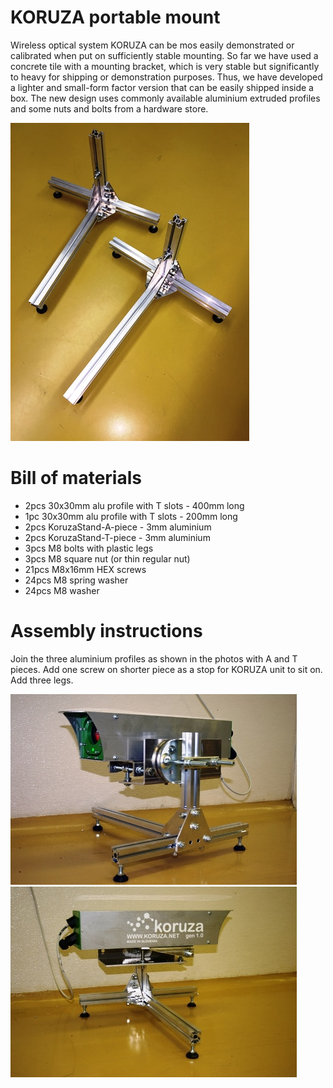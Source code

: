 # KORUZA portable mount

Wireless optical system KORUZA can be mos easily demonstrated or calibrated when put on  sufficiently stable mounting. So far we have used a concrete tile with a mounting bracket, which is very stable but significantly to heavy for shipping or demonstration purposes. Thus, we have developed a lighter and small-form factor version that can be easily shipped inside a box. The new design uses commonly available aluminium extruded profiles and some nuts and bolts from a hardware store.

![koruza-stand-1](img/koruza-stand-1.JPG)

# Bill of materials

 * 2pcs 30x30mm alu profile with T slots - 400mm long
 * 1pc 30x30mm alu profile with T slots - 200mm long
 * 2pcs KoruzaStand-A-piece - 3mm aluminium
 * 2pcs KoruzaStand-T-piece - 3mm aluminium
 * 3pcs M8 bolts with plastic legs
 * 3pcs M8 square nut (or thin regular nut)
 * 21pcs M8x16mm HEX screws
 * 24pcs M8 spring washer
 * 24pcs M8 washer 
 
# Assembly instructions
Join the three aluminium profiles as shown in the photos with A and T pieces. Add one screw on shorter piece as a stop for KORUZA unit to sit on. Add three legs.

![koruza-stand-2](img/koruza-stand-2.JPG)
![koruza-stand-3](img/koruza-stand-3.JPG)
